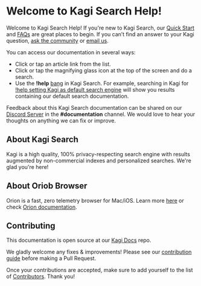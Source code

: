 # Welcome to Kagi Search Help!

Welcome to Kagi Search Help! If you're new to Kagi Search, our [Quick Start](./getting-started/quick-start.md) and [FAQs](./getting-started/faqs.md) are great places to begin. If you can’t find an answer to your Kagi question, [ask the community](https://kagi.com/discord) or [email us](./support-and-community/email-support.md).

You can access our documentation in several ways:

- Click or tap an article link from the list.
- Click or tap the magnifying glass icon at the top of the screen and do a search.
- Use the **!help** [bang](./features/bangs.md) in Kagi Search. For example, searching in Kagi for [!help setting Kagi as default search engine](https://kagi.com/search?q=!help%20setting%20kagi%20as%20default%20search%20engine) will show you results containing our default search documentation.
 
Feedback about this Kagi Search documentation can be shared on our [Discord Server](https://kagi.com/discord) in the **\#documentation** channel. We would love to hear your thoughts on anything we can fix or improve.


## About Kagi Search

Kagi is a high quality, 100% privacy-respecting search engine with results augmented by non-commercial indexes and personalized searches. We're glad you're here!

## About Oriob Browser

Orion is a fast, zero telemetry browser for Mac/iOS. Learn more [here](https://browser.kagi.com) or check [Orion documentation](https://help/kagi.com/orion).


## Contributing

This documentation is open source at our [Kagi Docs](https://github.com/kagisearch/kagi-docs) repo.

We gladly welcome any fixes & improvements! Please see our [contribution guide](https://github.com/kagisearch/kagi-docs#contributing)
before making a Pull Request.

Once your contributions are accepted, make sure to add yourself to the list of [Contributors](./misc/contributors.md). Thank you!
